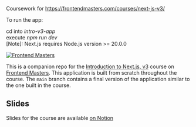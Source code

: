 Coursework for https://frontendmasters.com/courses/next-js-v3/

To run the app:

cd into *intro-v3-app*\
execute *npm run dev*\
[Note]: Next.js requires Node.js version >= 20.0.0

[![Frontend Masters](https://static.frontendmasters.com/assets/brand/logos/full.png)][fem]

This is a companion repo for the [Introduction to Next.js, v3][course] course on [Frontend Masters][fem]. This application is built from scratch throughout the course. The `main` branch contains a final version of the application similar to the one built in the course. 

## Slides
Slides for the course are available [on Notion][slides]



[fem]: https://frontendmasters.com
[course]: https://frontendmasters.com/courses/next-js-v3/
[slides]: https://scottmoss.notion.site/scottmoss/Intro-to-Next-js-V3-6cefbdba58d94e3897dcb8d7e7fc0337
